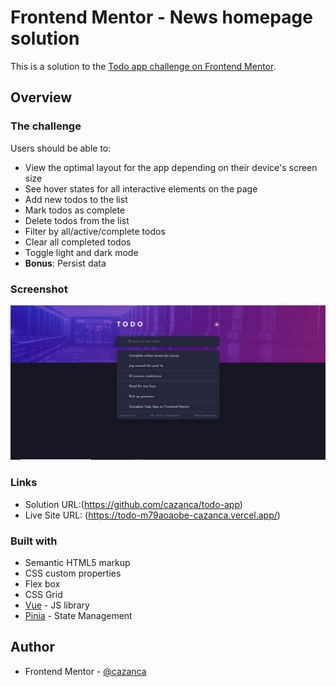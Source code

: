 # Frontend Mentor - News homepage solution

This is a solution to the [Todo app challenge on Frontend Mentor](https://www.frontendmentor.io/challenges/todo-app-Su1_KokOW).


## Overview

### The challenge

Users should be able to:

- View the optimal layout for the app depending on their device's screen size
- See hover states for all interactive elements on the page
- Add new todos to the list
- Mark todos as complete
- Delete todos from the list
- Filter by all/active/complete todos
- Clear all completed todos
- Toggle light and dark mode
- **Bonus**: Persist data

### Screenshot

![](./screenshot.png)

### Links

- Solution URL:(https://github.com/cazanca/todo-app)
- Live Site URL: (https://todo-m79aoaobe-cazanca.vercel.app/)


### Built with

- Semantic HTML5 markup
- CSS custom properties
- Flex box
- CSS Grid
- [Vue](https://vuejs.org/) - JS library
- [Pinia](https://pinia.vuejs.org/) - State Management



## Author

- Frontend Mentor - [@cazanca](https://www.frontendmentor.io/profile/cazanca)
